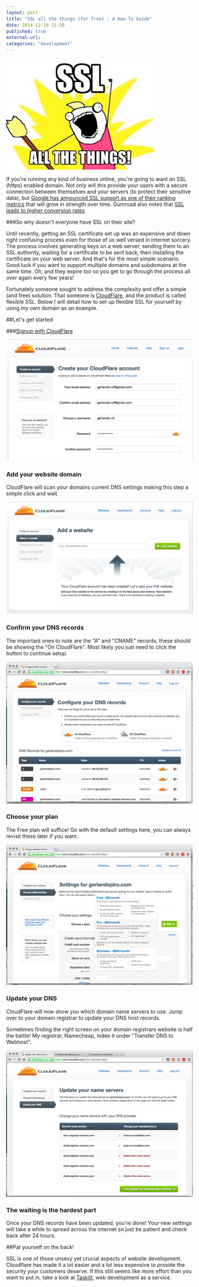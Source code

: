 ```yaml
---
layout: post
title: "SSL all the things (for free) : A How To Guide"
date: 2014-12-10 21:30
published: true
external-url:
categories: "development"
---
```

<p class="text-center">
  <img src="/images/ssl-all-the-things.jpg">
</p>

If you're running any kind of business online, you're going to want an SSL (https) enabled domain. Not only will this provide your users with a secure connection between themselves and your servers (to protect their sensitive data), but [Google has announced SSL support as one of their ranking metrics](https://googlewebmastercentral.blogspot.com/2014/08/https-as-ranking-signal.html) that will grow in strength over time. Gumroad also notes that [SSL leads to higher conversion rates](https://help.gumroad.com/customer/portal/articles/1622004-how-do-i-set-up-the-gumroad-overlay-)

###So why doesn't everyone have SSL on their site?

Until recently, getting an SSL certificate set up was an expensive and down right confusing process even for those of us well versed in internet sorcery. The process involves generating keys on a web server, sending them to an SSL authority, waiting for a certificate to be sent back, then installing the certificate on your web server. And that's for the most simple scenario. Good luck if you want to support multiple domains and subdomains at the same time. Oh, and they expire too so you get to go through the process all over again every few years!

Fortunately someone sought to address the complexity and offer a simple (and free) solution. That someone is [CloudFlare](https://www.cloudflare.com), and the product is called flexible SSL. Below I will detail how to set up flexible SSL for yourself by using my own domain as an example. 

##Let's get started

###[Signup with CloudFlare](https://www.cloudflare.com/sign-up)

<p class="text-center">
  <img src="/images/ssl-create-account.png" class="img-thumbnail">
</p>

### Add your website domain

CloudFlare will scan your domains current DNS settings making this step a simple click and wait.

<p class="text-center">
  <img src="/images/ssl-add-website.png" class="img-thumbnail">
</p>

### Confirm your DNS records

The important ones to note are the "A" and "CNAME" records, these should be showing the "On CloudFlare". Most likely you just need to click the button to continue setup.

<p class="text-center">
  <img src="/images/ssl-configure.png" class="img-thumbnail">
</p>

### Choose your plan

The Free plan will suffice! Go with the default settings here, you can always revisit these later if you want.

<p class="text-center">
  <img src="/images/ssl-choose-plan.png" class="img-thumbnail">
</p>

### Update your DNS

CloudFlare will now show you which domain name servers to use. Jump over to your domain registrar to update your DNS host records.

Sometimes finding the right screen on your domain registrars website is half the battle! My registrar, Namecheap, hides it under "Transfer DNS to Webhost".

<p class="text-center">
  <img src="/images/ssl-name-servers.png" class="img-thumbnail">
</p>

### The waiting is the hardest part

Once your DNS records have been updated, you're done! Your new settings will take a while to spread across the internet so just be patient and check back after 24 hours.

##Pat yourself on the back!

SSL is one of those unsexy yet crucial aspects of website development. Cloudflare has made it a lot easier and a lot less expensive to provide the security your customers deserve. If this still seems like more effort than you want to put in, take a look at [Taskitt](https://www.taskitt.com), web development as a service.






